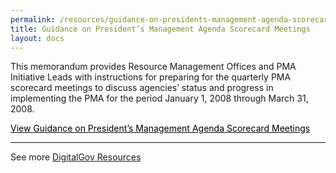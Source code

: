 ```yaml
---
permalink: /resources/guidance-on-presidents-management-agenda-scorecard-meetings/
title: Guidance on President’s Management Agenda Scorecard Meetings
layout: docs
---
```


This memorandum provides Resource Management Offices and PMA Initiative Leads with instructions for preparing for the quarterly PMA scorecard meetings to discuss agencies’ status and progress in implementing the PMA for the period January 1, 2008 through March 31, 2008.

<a class="button" style="color: #000000" href="https://www.whitehouse.gov/sites/whitehouse.gov/files/omb/memoranda/2008/m08-02.pdf">View Guidance on President’s Management Agenda Scorecard Meetings</a>

* * *

See more [DigitalGov Resources](https://www.digitalgov.gov/resources/)
